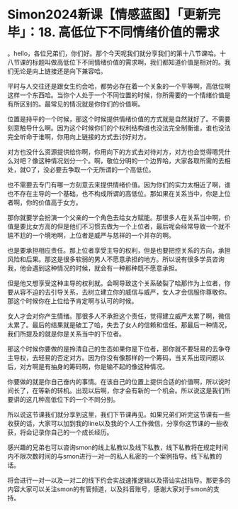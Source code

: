 # Simon2024新课【情感蓝图】「更新完毕」：18. 高低位下不同情绪价值的需求

。hello，各位兄弟们，你们好。那个今天呢我们就分享我们的第十八节课哈。十八节课的标题叫做高低位下不同情绪价值的需求啊，我们都知道价值是相对的。我们无论是向上链接还是向下兼容哈。

平时与人交往还是跟女生约会哈，都势必存在着一个关象的一个平等啊，高低位啊这样一个东西哈。当你个人处于一个不同位置的时候，你所需要的一个情绪价值是有所区别的。最常见的情况就是你你们的价值啊。

位置是持平的一个时候，那这个时候提供情绪价值的方式就是自然就好了。不需要刻意触导什么啊。因为这个时候你们的个权利结构谁也没法完全制衡谁，谁也没法完全听命于谁啊，你用向上链接的方式去讨好对方。

对方也没什么资源提供给你啊，你用向下的方式去对待对方，对方也会觉得嗯凭什么对吧？像这种情况划分一个。啊，敬位分明的一个边界哈，大家各取所需的去相处，就O了，没必要去争取一个无所谓的一个高低位。

也不需要去专门有哪一方刻意去来提供情绪价值。因为你们的实力太相近了啊，谁也不存在主导的一个基础，也不构成所谓的高低位。那如果在关系当中，你是上位者啊，你的价值高于女方。

那你就要学会扮演一个父亲的一个角色去给女方赋能。那很多人在关系当中啊，价值是要比女方高的但是他们不习惯去做为一个上位者，最后呢会经常导致一个就不尴不尬的一个境地啊，上位者是威严与慈祥的一个并存的啊。

也是要承担相应责任。那上位者享受主导的权利，但是也要把控关系的方向，承担风险和后果。那这是很多软弱的男人不愿意承担的地方。所以说有很多学员咨询我，他会遇到这种情况的时候，就会有一种那种既不愿意承担。

但是他又想享受这种主导的权利就。会啊导致这个关系破裂了哈那作为上位者，你要从容不迫的去引导关系，去树立建立你的威信与威严，女人才会信服你尊敬你。那这个时候你在上位给予肯定啊与认可的时候。

女人才会对你产生情绪。那很多人不承担这个责任，觉得建立威严太累了啊，微信太累了。最后的结果就是破工了哈，失去了女人的信赖和信任。那最后一种情况，我们所提及的就是你是关系当中的下位者。

那这个时候你要做的是拎清自己的生态如果你是下位者，那你就不要轻易的去争夺主导权，去轻易的否定对方。因为你没有像那样的一个筹码，当关系出现问题以后，对方啊是有抽身的筹码啊，你是输不起的像这种情况。

你要做的就是你自己奋内的事情。在该自己的位置上提供合适的价值啊，所以说时间长了，在等新的转机。出现以后啊，你才会有新的一个机会。所以说这是我们所要讲的这几种高低位下的一个不同分别。

所以说这节课我们就分享到这里，我们下节课再见。如果兄弟们听完这节课有一些收获的话，大家可以加到我的line以及我的个人工作微信，分享你这节课的一些收获，将会记录你自己的一个成长经历。

感兴趣的兄弟也可以咨询smon的线上私教以及线下私教，线下私教将在规定时间内不限次数时间的与smon进行一对一的私人私密的一个案例指导。线下私教的话。

将会进行一对一以及一对二的线下约会实战速推逻辑以及搭讪实战指导。那更多的内容大家可以关注smon的有管频道，以及抖音账号，感谢大家对于smon的支持。


